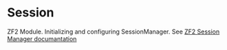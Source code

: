 # Session

ZF2 Module. Initializing and configuring SessionManager. See [ZF2 Session Manager documantation](http://framework.zend.com/manual/current/en/modules/zend.session.manager.html)
